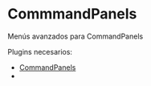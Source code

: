 # CommmandPanels
Menús avanzados para CommandPanels

Plugins necesarios:
- [CommandPanels](https://www.spigotmc.org/resources/commandpanels.67788/)
- 
